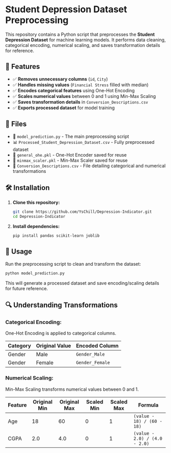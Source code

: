 # Student Depression Dataset Preprocessing

This repository contains a Python script that preprocesses the **Student Depression Dataset** for machine learning models. It performs data cleaning, categorical encoding, numerical scaling, and saves transformation details for reference.

## 📌 Features
- ✅ **Removes unnecessary columns** (`id`, `City`)
- ✅ **Handles missing values** (`Financial Stress` filled with median)
- ✅ **Encodes categorical features** using One-Hot Encoding
- ✅ **Scales numerical values** between 0 and 1 using Min-Max Scaling
- ✅ **Saves transformation details** in `Conversion_Descriptions.csv`
- ✅ **Exports processed dataset** for model training

## 📂 Files
- 📜 `model_prediction.py` - The main preprocessing script
- 📊 `Processed_Student_Depression_Dataset.csv` - Fully preprocessed dataset
- 🔧 `general_ohe.pkl` - One-Hot Encoder saved for reuse
- 🔧 `minmax_scaler.pkl` - Min-Max Scaler saved for reuse
- 📄 `Conversion_Descriptions.csv` - File detailing categorical and numerical transformations

## 🛠 Installation
1. **Clone this repository:**
   ```sh
   git clone https://github.com/YsChill/Depression-Indicator.git
   cd Depression-Indicator
   ```
2. **Install dependencies:**
   ```sh
   pip install pandas scikit-learn joblib
   ```

## 🚀 Usage
Run the preprocessing script to clean and transform the dataset:
```sh
python model_prediction.py
```
This will generate a processed dataset and save encoding/scaling details for future reference.

## 🔍 Understanding Transformations
### **Categorical Encoding:**
One-Hot Encoding is applied to categorical columns.

| Category  | Original Value | Encoded Column |
|-----------|---------------|----------------|
| Gender    | Male          | `Gender_Male`  |
| Gender    | Female        | `Gender_Female` |

### **Numerical Scaling:**
Min-Max Scaling transforms numerical values between 0 and 1.

| Feature           | Original Min | Original Max | Scaled Min | Scaled Max | Formula |
|------------------|-------------|-------------|-----------|-----------|---------|
| Age             | 18          | 60          | 0         | 1         | `(value - 18) / (60 - 18)` |
| CGPA            | 2.0         | 4.0         | 0         | 1         | `(value - 2.0) / (4.0 - 2.0)` |


